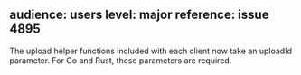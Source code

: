 audience: users
level: major
reference: issue 4895
---
The upload helper functions included with each client now take an uploadId parameter.  For Go and Rust, these parameters are required.
